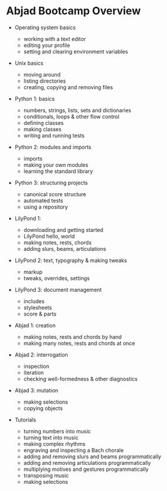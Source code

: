 Abjad Bootcamp Overview
=======================

* Operating system basics
    * working with a text editor
    * editing your profile
    * setting and clearing environment variables

* Unix basics
    * moving around
    * listing directories
    * creating, copying and removing files

* Python 1: basics
    * numbers, strings, lists, sets and dictionaries
    * conditionals, loops & other flow control
    * defining classes
    * making classes
    * writing and running tests

* Python 2: modules and imports
    * imports
    * making your own modules 
    * learning the standard library

* Python 3: structuring projects
    * canonical score structure
    * automated tests
    * using a repository

* LilyPond 1:
    * downloading and getting started
    * LilyPond hello, world
    * making notes, rests, chords
    * adding slurs, beams, articulations

* LilyPond 2: text, typography & making tweaks
    * markup
    * tweaks, overrides, settings

* LilyPond 3: document management
    * includes
    * stylesheets
    * score & parts

* Abjad 1: creation
    * making notes, rests and chords by hand
    * making many notes, rests and chords at once

* Abjad 2: interrogation
    * inspection
    * iteration
    * checking well-formedness & other diagnostics

* Abjad 3: mutation
    * making selections
    * copying objects

* Tutorials
    * turning numbers into music
    * turning text into music
    * making complex rhythms
    * engraving and inspecting a Bach chorale
    * adding and removing slurs and beams programmatically
    * adding and removing articulations programmatically
    * multiplying motives and gestures programmatically
    * transposing music
    * making selections